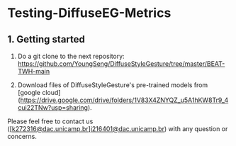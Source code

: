 # Testing-DiffuseEG-Metrics

## 1. Getting started

1. Do a git clone to the next repository: https://github.com/YoungSeng/DiffuseStyleGesture/tree/master/BEAT-TWH-main

2. Download files of DiffuseStyleGesture's pre-trained models from [google cloud] (https://drive.google.com/drive/folders/1V83X4ZNYQZ_u5A1hKW8Tr9_4cui22TNw?usp=sharing).

Please feel free to contact us ([k272316@dac.unicamp.br][j216401@dac.unicamp.br]()) with any question or concerns.
